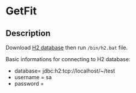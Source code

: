 # GetFit

## Description

Download [H2 database](http://www.h2database.com/html/download.html) then run `/bin/h2.bat` file.

Basic informations for connecting to H2 database:
- database=  jdbc:h2:tcp://localhost/~/test
- username = sa
- password =

